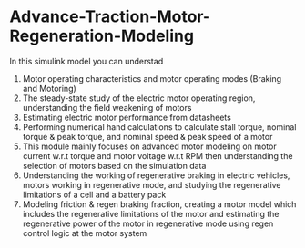 # Advance-Traction-Motor-Regeneration-Modeling
In this simulink model you can understad
 1. Motor operating characteristics and motor operating modes (Braking and Motoring)
 2. The steady-state study of the electric motor operating region, understanding the field 
weakening of motors
 3. Estimating electric motor performance from datasheets
 4. Performing numerical hand calculations to calculate stall torque, nominal torque & peak 
torque, and nominal speed & peak speed of a motor
 5. This module mainly focuses on advanced motor modeling on motor current w.r.t torque and 
motor voltage w.r.t RPM then understanding the selection of motors based on the 
simulation data
 6. Understanding the working of regenerative braking in electric vehicles, motors working in 
regenerative mode, and studying the regenerative limitations of a cell and a battery pack
 7. Modeling friction & regen braking fraction, creating a motor model which includes the 
regenerative limitations of the motor and estimating the regenerative power of the motor in 
regenerative mode using regen control logic at the motor system

